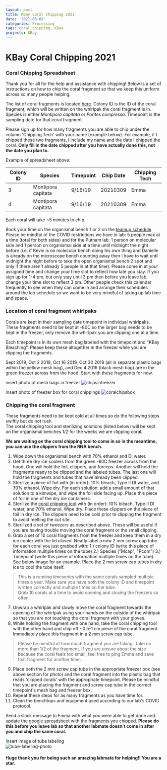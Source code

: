 ```yaml
---
layout: post
title: KBay Coral Chipping 2021
date: '2021-03-08'
categories: Processing
tags: coral chipping, KBay
projects: KBay
---
```


# KBay Coral Chipping 2021

### Coral Chipping Spreadsheet

Thank you for all for the help and assistance with chipping! Below is a set of instructions on how to chip the coral fragment so that we keep this uniform across so many people helping.

The list of coral fragments is located [here](https://docs.google.com/spreadsheets/d/1m1qwjfMG3m0zj_tGrGIZ0ADjBRcVJbe9dgQbtz4K-hI/edit#gid=0). Colony ID is the ID of the coral fragment, which will be written on the whirlpak the coral fragment is in. Species is either *Montipora capitata* or *Porites compressa*. Timepoint is the sampling date for that coral fragment.

Please sign up for how many fragments you are able to chip under the column 'Chipping Tech' with your name (example below). For example, if I chipped these two fragments, I include my name and the date I chipped the coral. **Only fill in the date chipped after you have actually done this, not the date you plan to.**  

Example of spreadsheet above:  

| Colony ID 	| Species            	| Timepoint 	| Chip Date 	| Chipping Tech 	|
|-----------	|--------------------	|-----------	|-----------	|---------------	|
| 3         	| Montipora capitata 	| 9/16/19   	| 20210309  	| Emma          	|
| 4         	| Montipora capitata 	| 9/16/19   	| 20210309  	| Emma          	|

Each coral will take ~5 minutes to chip.

Book your time on the organismal bench 1 or 2 on the [teamup schedule](https://teamup.com/c/h2sumb/ppp-and-thornber-labs). Please be mindful of the COVID restrictions we have in lab: 5 people max at a time (total for both sides) and for the Putnam lab: 1 person on molecular side and 1 person on organismal side at a time until midnight the night before (i.e. if Kevin is on molecular bench doing his own thing and Danielle is already on the microscope bench counting away then I have to wait until midnight the night before to take the open organismal bench 2 spot and only if there aren't already 5 people in at that time). Please come in at your assigned time and change your time slot to reflect how late you stay. If you sign up for 1-4 pm, but only stay until 3 pm then before you leave lab, change your time slot to reflect 3 pm. Other people check this calendar frequently to see when they can come in and arrange their schedules around the lab schedule so we want to be very mindful of taking up lab time and space.

### Location of coral fragment whirlpaks

Corals are kept in their sampling date timepoint in individual whirlpaks. These fragments need to be kept at -80C so the larger bag needs to be kept in the freezer, only remove the whirlpak you are clipping one at a time.

Each timepoint is in its own mesh bag labeled with the timepoint and "KBay Bleaching". Please keep these altogether in the freezer while you are clipping the fragments.

Sept 2019, Oct 2 2019, Oct 16 2019, Oct 30 2019 (all in separate plastic bags within the yellow mesh bag), and Dec 4 2019 (black mesh bag) are in the green freezer across from the hood. Start with these fragments for now.

insert photo of mesh bags in freezer
![chipsinfreezer]()

Insert photo of freezer box for coral chippings
![coralchipsbox]()

### Chipping the coral fragment

These fragments need to be kept cold at all times so do the following steps swiftly but do not rush.  
The coral chipping tool and sterilizing solutions (listed below) will be kept on the organismal benches 1/2 for the weeks we are clipping coral.  

**We are waiting on the coral chipping tool to come in so in the meantime, you can use the clippers from the RNA bench.**

1. Wipe down the organismal bench with 70% ethanol and DI water.  
2. Get three dry ice coolers from the green -80C freezer across from the hood. One will hold the foil, clippers, and forceps. Another will hold the fragments ready to be clipped and the labeled tubes. The last one will hold the fragments and tubes that have already been clipped.    
3. Sterilize a piece of foil with (in order): 10% bleach, Type II DI water, and 70% ethanol. Wipe dry. For each solution: add a small amount of that solution to a kimwipe, and wipe the foil side facing up. Place this piece of foil in one of the dry ice containers.     
4. Sterilize the [coral chipping tool](https://www.amazon.com/dp/B01EAGXF56/?coliid=I3SR5REHM9D4P7&colid=YVLE2UPC0DQ4&psc=1&ref_=lv_cv_lig_dp_it) with (in order): 10% bleach, Type II DI water, and 70% ethanol. Wipe dry. Place these clippers on the piece of foil in dry ice. The clippers need to be cold prior to clipping the fragment to avoid melting the cut site.  
5. Sterilized a set of tweezers as described above. These will be useful if you are having trouble moving the coral fragment or the small clipping.          
6. Grab a set of 10 coral fragments from the freezer and keep them in a dry ice cooler with the lid closed. Neatly label a new 2 mm screw cap tube for each coral you just grabbed with: 1.) colony ID (write this piece of information multiple times on the tube) 2.) Species ("Mcap", "Pcom") 3.) Timepoint (write this piece of information multiple times on the tube). See below image for an example. Place the 2 mm screw cap tubes in dry ice to cool the tube itself.      
> This is a running timeseries with the same corals sampled multiple times a year. Make sure you have both the colony ID and timepoint written correctly and multiple times on the tube.  
Grab 10 corals at a time to avoid opening and closing the freezers so often.

7. Unwrap a whirlpak and slowly move the coral fragment towards the opening of the whirlpak using your hands on the outside of the whirlpak so that you are not touching the coral fragment with your gloves.  
8. While holding the fragment with one hand, take the coral chipping tool with the other hand and chip off ~0.5-1 cm piece of the coral fragment. Immediately place this fragment in a 2 mm screw cap tube.  
> Please be mindful of how much fragment you are taking. Take no more than 1/2 of the fragment. If you are unsure about the size because the coral feels too small, feel free to ping Emma and save that fragment for another time.

9. Place both the 2 mm screw cap tube in the appropriate freezer box (see above section for photo) and the coral fragment into the plastic bag that reads 'clipped corals' with the appropriate timepoint. Please be mindful that you are placing the fragment and screw cap tube in the correct timepoint's mesh bag and freezer box.  
10. Repeat these steps for as many fragments as you have time for.
11. Clean the benchtops and equipment used according to our lab's COVID protocol.  

Send a slack message to Emma with what you were able to get done and update the [google spreadsheet](https://docs.google.com/spreadsheets/d/1m1qwjfMG3m0zj_tGrGIZ0ADjBRcVJbe9dgQbtz4K-hI/edit#gid=0) with the fragments you chipped. **Please do this before you leave lab so that another labmate doesn't come in after you and chip the same coral.**

Insert image of tube labeling  
![tube-labeling-photo]()

#### Huge thank you for being such an amazing labmate for helping!! You are a star.
